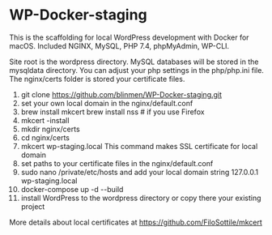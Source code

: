 # WP-Docker-staging

This is the scaffolding for local WordPress development with Docker for macOS. Included NGINX, MySQL, PHP 7.4, phpMyAdmin, WP-CLI.

Site root is the wordpress directory. MySQL databases will be stored in the mysqldata directory. You can adjust your php settings in the php/php.ini file. The nginx/certs folder is stored your certificate files.

1. git clone https://github.com/blinmen/WP-Docker-staging.git
2. set your own local domain in the nginx/default.conf
3. brew install mkcert
   brew install nss # if you use Firefox
4. mkcert -install
5. mkdir nginx/certs
6. cd nginx/certs
7. mkcert wp-staging.local This command makes SSL certificate for local domain 
8. set paths to your certificate files in the nginx/default.conf
9. sudo nano /private/etc/hosts and add your local domain string 127.0.0.1       wp-staging.local
10. docker-compose up -d --build
11. install WordPress to the wordpress directory or copy there your existing project

More details about local certificates at https://github.com/FiloSottile/mkcert